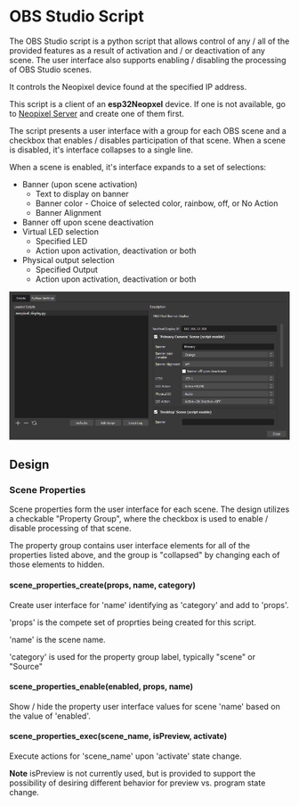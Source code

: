 # OBS Studio Script

The OBS Studio script is a python script that allows control of any / 
all of the provided features as a result of activation and / or deactivation 
of any scene. The user interface also supports enabling / disabling the 
processing of OBS Studio scenes.

It controls the Neopixel device found at the specified IP address.

This script is a client of an **esp32Neopxel** device. If one is not available, go to [Neopixel Server](/NeopixelServer) and create one of them first.

The script presents a user interface with a group for each OBS scene and a 
checkbox that enables / disables participation of that scene. When a scene 
is disabled, it's interface collapses to a single line.

When a scene is enabled, it's interface expands to a set of selections:
* Banner  (upon scene activation)
    * Text to display on banner 
    * Banner color - Choice of selected color, rainbow, off, or No Action
    * Banner Alignment
* Banner off upon scene deactivation
* Virtual LED selection
    * Specified LED
    * Action upon activation, deactivation or both
* Physical output selection
    * Specified Output
    * Action upon activation, deactivation or both

<img src="/assets/obsstudio.png">

## Design

### Scene Properties
Scene properties form the user interface for each scene. The design utilizes a 
checkable "Property Group", where the checkbox is used to enable / disable
processing of that scene.

The property group contains user interface elements for all of the properties 
listed above, and the group is "collapsed" by changing each of those elements 
to hidden.

#### scene_properties_create(props, name, category)

Create user interface for 'name' identifying as 'category' and add to 'props'.

'props' is the compete set of proprties being created for this script.

'name' is the scene name. 

'category' is used for the property group label, typically "scene" or "Source"

#### scene_properties_enable(enabled, props, name)

Show / hide the property user interface values for scene 'name' based on the value of 'enabled'.

#### scene_properties_exec(scene_name, isPreview, activate)

Execute actions for 'scene_name' upon 'activate' state change.

**Note** isPreview is not currently used, but is provided to support the possibility of desiring
different behavior for preview vs. program state change.

